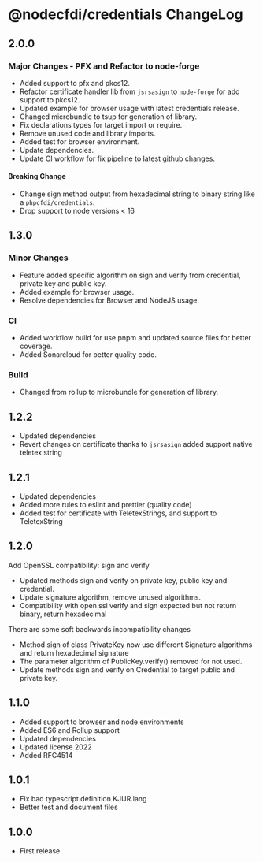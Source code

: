 # @nodecfdi/credentials ChangeLog

## 2.0.0

### Major Changes - PFX and Refactor to node-forge

- Added support to pfx and pkcs12.
- Refactor certificate handler lib from `jsrsasign` to `node-forge` for add support to pkcs12.
- Updated example for browser usage with latest credentials release.
- Changed microbundle to tsup for generation of library.
- Fix declarations types for target import or require.
- Remove unused code and library imports.
- Added test for browser environment.
- Update dependencies.
- Update CI workflow for fix pipeline to latest github changes.

#### Breaking Change

- Change sign method output from hexadecimal string to binary string like a `phpcfdi/credentials`.
- Drop support to node versions < 16

## 1.3.0

### Minor Changes

- Feature added specific algorithm on sign and verify from credential, private key and public key.
- Added example for browser usage.
- Resolve dependencies for Browser and NodeJS usage.

### CI

- Added workflow build for use pnpm and updated source files for better coverage.
- Added Sonarcloud for better quality code.

### Build

- Changed from rollup to microbundle for generation of library.

## 1.2.2

- Updated dependencies
- Revert changes on certificate thanks to `jsrsasign` added support native teletex string

## 1.2.1

- Updated dependencies
- Added more rules to eslint and prettier (quality code)
- Added test for certificate with TeletexStrings, and support to TeletexString

## 1.2.0

Add OpenSSL compatibility: sign and verify

- Updated methods sign and verify on private key, public key and credential.
- Update signature algorithm, remove unused algorithms.
- Compatibility with open ssl verify and sign expected but not return binary, return hexadecimal

There are some soft backwards incompatibility changes

- Method sign of class PrivateKey now use different Signature algorithms and return hexadecimal signature
- The parameter algorithm of PublicKey.verify() removed for not used.
- Update methods sign and verify on Credential to target public and private key.

## 1.1.0

- Added support to browser and node environments
- Added ES6 and Rollup support
- Updated dependencies
- Updated license 2022
- Added RFC4514

## 1.0.1

- Fix bad typescript definition KJUR.lang
- Better test and document files

## 1.0.0

- First release
